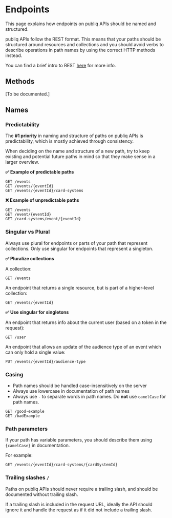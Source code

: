 # Endpoints

This page explains how endpoints on publiq APIs should be named and structured.

publiq APIs follow the REST format. This means that your paths should be structured around resources and collections and you should avoid verbs to describe operations in path names by using the correct HTTP methods instead.

You can find a brief intro to REST [here](https://www.infoq.com/articles/rest-introduction/) for more info.

## Methods

\[To be documented.\]

## Names

### Predictability

The **#1 priority** in naming and structure of paths on publiq APIs is predictability, which is mostly achieved through consistency.

When deciding on the name and structure of a new path, try to keep existing and potential future paths in mind so that they make sense in a larger overview.

**✅ Example of predictable paths**

```
GET /events
GET /events/{eventId}
GET /events/{eventId}/card-systems
```

**❌ Example of unpredictable paths**

```
GET /events
GET /event/{eventId}
GET /card-systems/event/{eventId}
```

### Singular vs Plural

Always use plural for endpoints or parts of your path that represent collections. Only use singular for endpoints that represent a singleton.

**✅ Pluralize collections**

A collection:
```
GET /events
```

An endpoint that returns a single resource, but is part of a higher-level collection:
```
GET /events/{eventId} 
```

**✅ Use singular for singletons**

An endpoint that returns info about the current user (based on a token in the request):

```
GET /user
```

An endpoint that allows an update of the audience type of an event which can only hold a single value:
```
PUT /events/{eventId}/audience-type 
```

### Casing

- Path names should be handled case-insensitively on the server
- Always use lowercase in documentation of path names
- Always use `-` to separate words in path names. Do **not** use `camelCase` for path names.

```
GET /good-example
GET /badExample
```

### Path parameters

If your path has variable parameters, you should describe them using `{camelCase}` in documentation.

For example:

```
GET /events/{eventId}/card-systems/{cardSystemId}
```

### Trailing slashes `/`

Paths on publiq APIs should never require a trailing slash, and should be documented without trailing slash.

If a trailing slash is included in the request URL, ideally the API should ignore it and handle the request as if it did not include a trailing slash.
